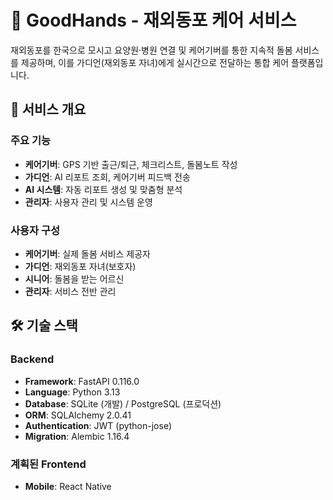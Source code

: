# 🏥 GoodHands - 재외동포 케어 서비스

재외동포를 한국으로 모시고 요양원·병원 연결 및 케어기버를 통한 지속적 돌봄 서비스를 제공하며, 이를 가디언(재외동포 자녀)에게 실시간으로 전달하는 통합 케어 플랫폼입니다.

## 🎯 서비스 개요

### 주요 기능
- **케어기버**: GPS 기반 출근/퇴근, 체크리스트, 돌봄노트 작성
- **가디언**: AI 리포트 조회, 케어기버 피드백 전송  
- **AI 시스템**: 자동 리포트 생성 및 맞춤형 분석
- **관리자**: 사용자 관리 및 시스템 운영

### 사용자 구성
- **케어기버**: 실제 돌봄 서비스 제공자
- **가디언**: 재외동포 자녀(보호자) 
- **시니어**: 돌봄을 받는 어르신
- **관리자**: 서비스 전반 관리

## 🛠️ 기술 스택

### Backend
- **Framework**: FastAPI 0.116.0
- **Language**: Python 3.13
- **Database**: SQLite (개발) / PostgreSQL (프로덕션)
- **ORM**: SQLAlchemy 2.0.41
- **Authentication**: JWT (python-jose)
- **Migration**: Alembic 1.16.4

### 계획된 Frontend
- **Mobile**: React Native